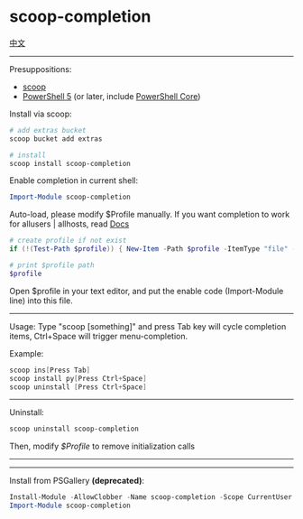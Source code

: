 # scoop-completion

[中文](https://github.com/Moeologist/scoop-completion/blob/master/README.zh.md)

---

Presuppositions:
* [scoop](https://github.com/lukesampson/scoop)
* [PowerShell 5](https://aka.ms/wmf5download) (or later, include [PowerShell Core](https://docs.microsoft.com/en-us/powershell/scripting/install/installing-powershell-core-on-windows?view=powershell-6))

Install via scoop:
```powershell
# add extras bucket
scoop bucket add extras

# install
scoop install scoop-completion
```

Enable completion in current shell:
```powershell
Import-Module scoop-completion
```

Auto-load, please modify $Profile manually. If you want completion to work for allusers | allhosts, read [Docs](https://docs.microsoft.com/en-us/powershell/module/microsoft.powershell.core/about/about_profiles?view=powershell-6#the-profile-variable)
```powershell
# create profile if not exist
if (!(Test-Path $profile)) { New-Item -Path $profile -ItemType "file" -Force }

# print $profile path
$profile
```
Open $profile in your text editor, and put the enable code (Import-Module line) into this file.

---

Usage:
Type "scoop [something]" and press Tab key will cycle completion items, Ctrl+Space will trigger menu-completion.

Example:
```powershell
scoop ins[Press Tab]
scoop install py[Press Ctrl+Space]
scoop uninstall [Press Ctrl+Space]
```

---

Uninstall:
```powershell
scoop uninstall scoop-completion
```
Then, modify *$Profile* to remove initialization calls

---

---

Install from PSGallery **(deprecated)**:
```powershell
Install-Module -AllowClobber -Name scoop-completion -Scope CurrentUser
Import-Module scoop-completion
```
